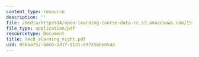 ```yaml
---
content_type: resource
description: ''
file: /media/https%3A/open-learning-course-data-rc.s3.amazonaws.com/15-667-negotiation-and-conflict-management-spring-2001/056aa752bdcb2d1f913169725bbe654a_lec8_alarming_night.pdf
file_type: application/pdf
resourcetype: Document
title: lec8_alarming_night.pdf
uid: 056aa752-bdcb-2d1f-9131-69725bbe654a
---
```

